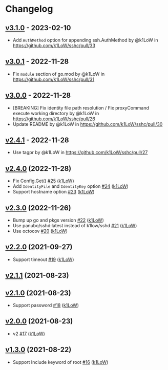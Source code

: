 # Changelog

## [v3.1.0](https://github.com/k1LoW/sshc/compare/v3.0.1...v3.1.0) - 2023-02-10
- Add `AuthMethod` option for appending ssh.AuthMethod by @k1LoW in https://github.com/k1LoW/sshc/pull/33

## [v3.0.1](https://github.com/k1LoW/sshc/compare/v3.0.0...v3.0.1) - 2022-11-28
- Fix `module` section of go.mod  by @k1LoW in https://github.com/k1LoW/sshc/pull/31

## [v3.0.0](https://github.com/k1LoW/sshc/compare/v2.4.1...v3.0.0) - 2022-11-28
- [BREAKING] Fix identity file path resolution / Fix proxyCommand execute working directory by @k1LoW in https://github.com/k1LoW/sshc/pull/26
- Update README by @k1LoW in https://github.com/k1LoW/sshc/pull/30

## [v2.4.1](https://github.com/k1LoW/sshc/compare/v2.4.0...v2.4.1) - 2022-11-28
- Use tagpr by @k1LoW in https://github.com/k1LoW/sshc/pull/27

## [v2.4.0](https://github.com/k1LoW/sshc/compare/v2.3.0...v2.4.0) (2022-11-28)

* Fix Config.Get() [#25](https://github.com/k1LoW/sshc/pull/25) ([k1LoW](https://github.com/k1LoW))
* Add `IdentityFile` and `IdentityKey` option [#24](https://github.com/k1LoW/sshc/pull/24) ([k1LoW](https://github.com/k1LoW))
* Support hostname option [#23](https://github.com/k1LoW/sshc/pull/23) ([k1LoW](https://github.com/k1LoW))

## [v2.3.0](https://github.com/k1LoW/sshc/compare/v2.2.0...v2.3.0) (2022-11-26)

* Bump up go and pkgs version [#22](https://github.com/k1LoW/sshc/pull/22) ([k1LoW](https://github.com/k1LoW))
* Use panubo/sshd:latest instead of k1low/sshd [#21](https://github.com/k1LoW/sshc/pull/21) ([k1LoW](https://github.com/k1LoW))
* Use octocov [#20](https://github.com/k1LoW/sshc/pull/20) ([k1LoW](https://github.com/k1LoW))

## [v2.2.0](https://github.com/k1LoW/sshc/compare/v2.1.1...v2.2.0) (2021-09-27)

* Support timeout [#19](https://github.com/k1LoW/sshc/pull/19) ([k1LoW](https://github.com/k1LoW))

## [v2.1.1](https://github.com/k1LoW/sshc/compare/v2.1.0...v2.1.1) (2021-08-23)


## [v2.1.0](https://github.com/k1LoW/sshc/compare/v2.0.0...v2.1.0) (2021-08-23)

* Support password [#18](https://github.com/k1LoW/sshc/pull/18) ([k1LoW](https://github.com/k1LoW))

## [v2.0.0](https://github.com/k1LoW/sshc/compare/v1.3.0...v2.0.0) (2021-08-23)

* v2 [#17](https://github.com/k1LoW/sshc/pull/17) ([k1LoW](https://github.com/k1LoW))

## [v1.3.0](https://github.com/k1LoW/sshc/compare/v1.2.0...v1.3.0) (2021-08-22)

* Support Include keyword of root [#16](https://github.com/k1LoW/sshc/pull/16) ([k1LoW](https://github.com/k1LoW))
